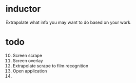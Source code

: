 # inductor
Extrapolate what info you may want to do based on your work.

# todo
10. Screen scrape
20. Screen overlay
25. Extrapolate scrape to film recognition
30. Open application
40. 

